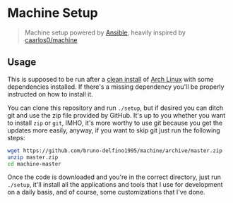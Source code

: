 # Machine Setup

> Machine setup powered by [Ansible](https://www.ansible.com/), heavily inspired
by [caarlos0/machine](https://github.com/caarlos0/machine)

## Usage

This is supposed to be run after a [clean install](./Installation.md) of [Arch Linux](https://www.archlinux.org/) with some dependencies installed. If there's a missing dependency you'll be properly instructed on how to install it.

You can clone this repository and run `./setup`, but if desired you can ditch git and use the zip file provided by GitHub. It's up to you whether you want to install `zip` or `git`, IMHO, it's more worthy to use git because you get the updates more easily, anyway, if you want to skip git just run the following steps:

```bash
wget https://github.com/bruno-delfino1995/machine/archive/master.zip
unzip master.zip
cd machine-master
```

Once the code is downloaded and you're in the correct directory, just run `./setup`, it'll install all the applications and tools that I use for development on a daily basis, and of course, some customizations that I've done.
